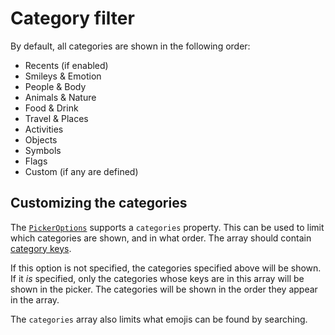 # Category filter

By default, all categories are shown in the following order:

- Recents (if enabled)
- Smileys & Emotion
- People & Body
- Animals & Nature
- Food & Drink
- Travel & Places
- Activities
- Objects
- Symbols
- Flags
- Custom (if any are defined)

## Customizing the categories

The [`PickerOptions`](../api/picmo/types/picker-options#categories) supports a `categories` property. This can be used to limit which categories are shown, and in what order. The array should contain [category keys](../api/picmo/types/category-key).

If this option is not specified, the categories specified above will be shown. If it _is_ specified, only the categories whose keys are in this array will be shown in the picker. The categories will be shown in the order they appear in the array.

The `categories` array also limits what emojis can be found by searching.

